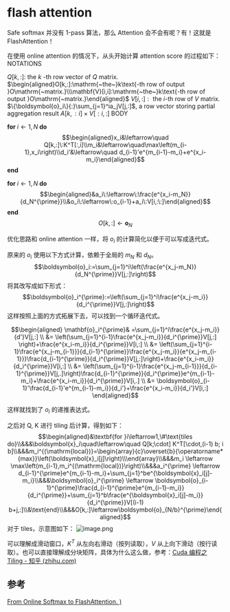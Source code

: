# flash attention

Safe softmax 并没有 1-pass 算法，那么 Attention 会不会有呢？有！这就是 FlashAttention！

在使用 online attention 的情况下，从头开始计算 attention score 的过程如下：
$\operatorname{NOTATIONS}$

$Q[k,:]:$ the $k$ -th row vector of $Q$ matrix.
$\begin{aligned}O[k,:]:\mathrm{~the~}k\text{-th row of output }O\mathrm{~matrix.}\\\mathbf{V}[i,i]:\mathrm{~the~}k\text{-th row of output }O\mathrm{~matrix.}\end{aligned}$
$V[i,:]{:\text{ the }i\text{-th row of }V\text{ matrix}}.$
$\{\boldsymbol{o}_i\}{:}\sum_{j=1}^ia_jV[j,:]$, a row vector storing partial aggregation result $A[k,:i]\times V[:i,:]$
BODY

$\textbf{for }i\leftarrow 1, N\textbf{ do}$
$$\begin{aligned}x_i&\leftarrow\quad Q[k,:]\:K^T[:,i]\\m_i&\leftarrow\quad\max\left(m_{i-1},x_i\right)\\d_i'&\leftarrow\quad d_{i-1}'e^{m_{i-1}-m_i}+e^{x_i-m_i}\end{aligned}$$
$\mathbf{end}$

$\textbf{for }i\leftarrow 1, N\textbf{ do}$
$$\begin{aligned}&a_i\:\leftarrow\:\frac{e^{x_i-m_N}}{d_N^{\prime}}\\&o_i\:\leftarrow\:o_{i-1}+a_i\:V[i,:\:]\end{aligned}$$
$\mathbf{end}$
$$O[k,:]\leftarrow\boldsymbol{o}_N$$


优化思路和 online attention 一样，将 $o_{i}$ 的计算简化以便于可以写成迭代式。

原来的 $o_{i}$ 使用以下方式计算，依赖于全局的 $m_{N}$ 和 $d_{N}$。
$$\boldsymbol{o}_i:=\sum_{j=1}^i\left(\frac{e^{x_j-m_N}}{d_N^{\prime}}V[j,:]\right)$$
将其改写成如下形式：
$$\boldsymbol{o}_i^{\prime}:=\left(\sum_{j=1}^i\frac{e^{x_j-m_i}}{d_i^{\prime}}V[j,:]\right)$$
这样按照上面的方式拓展下去，可以找到一个循环迭代式。

$$\begin{aligned}
\mathbf{o}_i^{\prime}& =\sum_{j=1}^i\frac{e^{x_j-m_i}}{d'}V[j,:] \\
&= \left(\sum_{j=1}^{i-1}\frac{e^{x_j-m_i}}{d_i^{\prime}}V[j,:] \right)+\frac{e^{x_i-m_i}}{d_i^{\prime}}V[i,:] \\
&= \left(\sum_{j=1}^{i-1}\frac{e^{x_j-m_{i-1}}}{d_{i-1}^{\prime}}\frac{e^{x_j-m_i}}{e^{x_j-m_{i-1}}}\frac{d_{i-1}^{\prime}}{d_i^{\prime}}V[j,:]\right)+\frac{e^{x_i-m_i}}{d_i^{\prime}}V[i,:] \\
&= \left(\sum_{j=1}^{i-1}\frac{e^{x_j-m_{i-1}}}{d_{i-1}^{\prime}}V[j,.]\right)\frac{d_{i-1}^{\prime}}{d_i^{\prime}}e^{m_{i-1}-m_i}+\frac{e^{x_i-m_i}}{d_i^{\prime}}V[i,.] \\
&= \boldsymbol{o}_{i-1}'\frac{d_{i-1}'e^{m_{i-1}-m_i}}{d_i'}+\frac{e^{x_i-m_i}}{d_i'}V[i,:]
\end{aligned}$$

这样就找到了 $o_{i}$ 的递推表达式。

之后对 Q, K 进行 tiling 后计算，得到如下：
$$\begin{aligned}&\textbf{for }i\leftarrow1,\#\text{tiles do}\\&&&\boldsymbol{x}_i\quad\leftarrow\quad Q[k;\cdot] K^T[\cdot,(i-1) b; i b]\\&&&m_i^{(\mathrm{local})}=\begin{array}{c}\overset{b}{\operatorname*{max}}\left(\boldsymbol{x}_i[j]\right)\\\end{array}\\&&&m_i \leftarrow \max\left(m_{i-1},m_i^{(\mathrm{local})}\right)\\&&&a_i^{\prime} \leftarrow d_{i-1}^{\prime}e^{m_{i-1}-m_i}+\sum_{j=1}^be^{\boldsymbol{x}_i[j]-m_i}\\&&&\boldsymbol{o}_i^{\prime} \leftarrow \boldsymbol{o}_{i-1}^{\prime}\frac{d_{i-1}^{\prime}e^{m_{i-1}-m_i}}{d_i^{\prime}}+\sum_{j=1}^b\frac{e^{\boldsymbol{x}_i[j]-m_i}}{d_i^{\prime}}V[(i-1) b+j,:]\\&\text{end}\\&&&O[k,:]\leftarrow\boldsymbol{o}_{N/b}^{\prime}\end{aligned}$$
对于 tiles，示意图如下：
![image.png](https://cdn.jsdelivr.net/gh/vllbc/img4blog//image/20240916201336.png)

可以理解成滑动窗口，$K^{T}$ 从左向右滑动（按列读取），$V$ 从上向下滑动（按行读取）。也可以直接理解成分块矩阵，具体为什么这么做，参考：[Cuda 编程之 Tiling - 知乎 (zhihu.com)](https://zhuanlan.zhihu.com/p/342103911)

## 参考
[From Online Softmax to FlashAttention. ) ](https://courses.cs.washington.edu/courses/cse599m/23sp/notes/flashattn.pdf)
